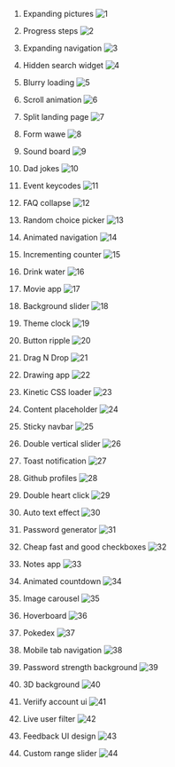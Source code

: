 1. Expanding pictures
![1](https://github.com/MarkTheBoy/50days50projects/assets/146758649/888a7f29-0957-4967-b1d2-b1311811c465)

2. Progress steps
![2](https://github.com/MarkTheBoy/50days50projects/assets/146758649/248ad2d6-9ae6-4c18-9336-5edec0a5c2e4)

3. Expanding navigation
![3](https://github.com/MarkTheBoy/50days50projects/assets/146758649/d543522f-781b-4274-8fe0-921c35077889)

4. Hidden search widget
![4](https://github.com/MarkTheBoy/50days50projects/assets/146758649/0cf5a5f5-2a21-4e2f-95cd-42416dcc6bee)

5. Blurry loading
![5](https://github.com/MarkTheBoy/50days50projects/assets/146758649/a000632c-5f35-4a19-91e1-97dce6b50088)

6. Scroll animation
![6](https://github.com/MarkTheBoy/50days50projects/assets/146758649/fcb3b357-00a3-48d0-ab33-f058a360ab2e)

7. Split landing page
![7](https://github.com/MarkTheBoy/50days50projects/assets/146758649/6088cdd2-1549-4edd-ba6e-472a35e4b040)

8. Form wawe
![8](https://github.com/MarkTheBoy/50days50projects/assets/146758649/637230e1-de9e-44f8-b774-b206302d4a42)

9. Sound board
![9](https://github.com/MarkTheBoy/50days50projects/assets/146758649/eb0bcb30-49d2-4f68-86fb-9ed580610d4d)

10. Dad jokes
![10](https://github.com/MarkTheBoy/50days50projects/assets/146758649/40cb3571-f510-4b0f-ba07-492523e6e0f9)

11. Event keycodes
![11](https://github.com/MarkTheBoy/50days50projects/assets/146758649/5c3a4329-7a75-44fd-9e7e-9a5d573e3187)

12. FAQ collapse
![12](https://github.com/MarkTheBoy/50days50projects/assets/146758649/2b7a34ee-a2d2-4384-b90c-0210a2194e52)

13. Random choice picker
![13](https://github.com/user-attachments/assets/a56aede5-4329-4d7b-b36b-c6a3b878f25a)

14. Animated navigation
![14](https://github.com/user-attachments/assets/569b17e0-f047-460a-bab4-ef636c06a1b0)

15. Incrementing counter
![15](https://github.com/user-attachments/assets/4f165839-f07c-45b3-849f-595518271624)

16. Drink water
![16](https://github.com/user-attachments/assets/140ee4ba-d94e-4c3f-a7d1-a71ee0da9fa5)

17. Movie app
![17](https://github.com/user-attachments/assets/6c8dd1d6-3b08-40fd-8cc7-c9c86417cb52)

18. Background slider
![18](https://github.com/user-attachments/assets/5314717e-5827-44f7-af99-306546efdc6d)

19. Theme clock
![19](https://github.com/user-attachments/assets/fd1e2a83-6272-4cae-a678-c01e80122c94)

20. Button ripple
![20](https://github.com/user-attachments/assets/1e7b3052-e6a5-4cb1-a2a9-5b87ce675b64)

21. Drag N Drop
![21](https://github.com/user-attachments/assets/9539540e-a105-406a-8737-558a91128acd)

22. Drawing app
![22](https://github.com/user-attachments/assets/0927a08e-4a1d-4d70-916d-2b0aa9ebd3fe)

23. Kinetic CSS loader
![23](https://github.com/user-attachments/assets/f7cb48d7-6ed1-4c8e-8503-78367a1812e4)

24. Content placeholder
![24](https://github.com/user-attachments/assets/5359168e-d3dd-434a-a0e6-62914738c3a2)

25. Sticky navbar
![25](https://github.com/user-attachments/assets/403fdef3-1baf-4aaa-998f-d5f397c59f61)

26. Double vertical slider
![26](https://github.com/user-attachments/assets/70f41974-a568-4971-8bcb-5c754edf1fca)

27. Toast notification
![27](https://github.com/user-attachments/assets/00882e43-1f6c-494f-bf48-1951c53f4adc)

28. Github profiles
![28](https://github.com/user-attachments/assets/4a70fb18-218f-44c7-8c35-9ebd436e98d6)

29. Double heart click
![29](https://github.com/user-attachments/assets/5b581b7b-38ea-4353-bd51-4e7c17560cc8)

30. Auto text effect
![30](https://github.com/user-attachments/assets/e8304e33-a358-460f-bc82-fe46aa58e218)

31. Password generator
![31](https://github.com/user-attachments/assets/a5addfa1-26d2-4e1b-a818-433be44baea0)

32. Cheap fast and good checkboxes
![32](https://github.com/user-attachments/assets/48ff4ee4-32f9-4d59-9302-bb2159184580)

33. Notes app
![33](https://github.com/user-attachments/assets/59107c33-389c-4977-9a6e-50dbbfaf3985)

34. Animated countdown
![34](https://github.com/user-attachments/assets/395b474a-2303-4e78-b877-5977cf05350a)

35. Image carousel
![35](https://github.com/user-attachments/assets/029c1214-d285-4e70-8d97-41ade3f300e7)

36. Hoverboard
![36](https://github.com/user-attachments/assets/c3c9bdd7-8cfe-4921-8590-c6fa6f1bcf20)

37. Pokedex
![37](https://github.com/user-attachments/assets/4393a482-facb-431f-bc31-a97618ebfb1c)

38. Mobile tab navigation
![38](https://github.com/user-attachments/assets/c0455ca9-2226-439e-b733-09a64b38fd70)

39. Password strength background
![39](https://github.com/user-attachments/assets/872cd320-9eca-469e-9701-d003ad6adfe2)

40. 3D background
![40](https://github.com/user-attachments/assets/d523e451-f560-4a6f-97b0-6cb0af387798)

41. Veriify account ui
![41](https://github.com/user-attachments/assets/4d58f4b5-2863-426c-b389-bc823953003f)

42. Live user filter
![42](https://github.com/user-attachments/assets/7363e1d3-ffa3-40d7-b5aa-81ba5e3d99ca)

43. Feedback UI design
![43](https://github.com/user-attachments/assets/6383b297-abe4-4b76-97ea-9e63c6590fa8)

44. Custom range slider
![44](https://github.com/user-attachments/assets/da47c067-9785-46b0-b01b-5dccb3df42c2)
